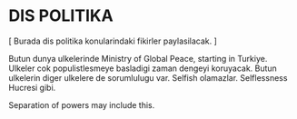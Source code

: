 # DIS POLITIKA

\[ Burada dis politika konularindaki fikirler paylasilacak. \]

Butun dunya ulkelerinde Ministry of Global Peace, starting in Turkiye. 
Ulkeler cok populistlesmeye basladigi zaman dengeyi koruyacak.
Butun ulkelerin diger ulkelere de sorumlulugu var.
Selfish olamazlar.
Selflessness Hucresi gibi.

Separation of powers may include this.
